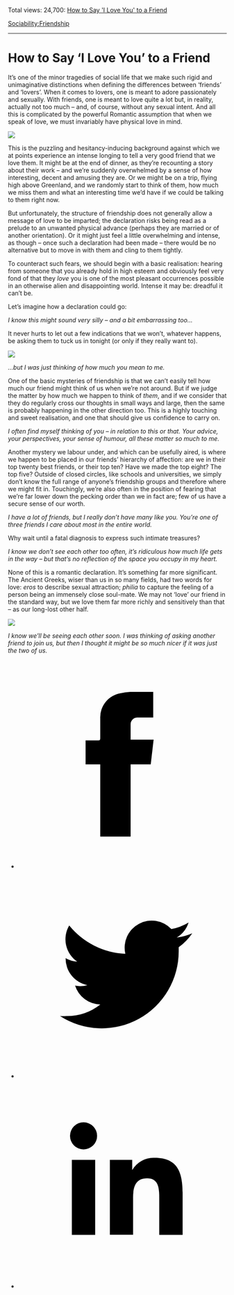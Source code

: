 Total views: 24,700: [How to Say 'I Love You' to a Friend](https://www.theschooloflife.com/thebookoflife/how-to-say-i-love-you-to-a-friend/)

[Sociability:](https://www.theschooloflife.com/thebookoflife/category/sociability/)[Friendship](https://www.theschooloflife.com/thebookoflife/category/sociability/friendship/)

* * *

# How to Say ‘I Love You’ to a Friend
<style>
						.alignnone {
  display: block;
  margin-left: auto;
  margin-right: auto;
  align: center:
}

.addtoany_share_save_container {
display:none;
}

.wp-block-image {
		display: block;
  margin-left: auto;
  margin-right: auto;
  width: 50%;
}

.aligncenter {
display: block;
  margin-left: auto;
  margin-right: auto;
  align: center:
}

@media only screen and (max-width: 500px) {
  .wp-block-image {
		display: block;
  margin-left: auto;
  margin-right: auto;
  width: 100%;
} }

h1 {max-width: 600px !important;
}
.s18-single-post .content-area .site-main article .post-cat-header-display + .old-wrapper p {
    font-size: 1.200em
}
						</style>

It’s one of the minor tragedies of social life that we make such rigid and unimaginative distinctions when defining the differences between ‘friends’ and ‘lovers’. When it comes to lovers, one is meant to adore passionately and sexually. With friends, one is meant to love quite a lot but, in reality, actually not too much – and, of course, without any sexual intent. And all this is complicated by the powerful Romantic assumption that when we speak of love, we must invariably have physical love in mind.

![](https://www.theschooloflife.com/thebookoflife/wp-content/uploads/2019/04/Love-Friends-1024x789.jpg)

This is the puzzling and hesitancy-inducing background against which we at points experience an intense longing to tell a very good friend that we love them. It might be at the end of dinner, as they’re recounting a story about their work – and we’re suddenly overwhelmed by a sense of how interesting, decent and amusing they are. Or we might be on a trip, flying high above Greenland, and we randomly start to think of them, how much we miss them and what an interesting time we’d have if we could be talking to them right now.

But unfortunately, the structure of friendship does not generally allow a message of love to be imparted; the declaration risks being read as a prelude to an unwanted physical advance (perhaps they are married or of another orientation). Or it might just feel a little overwhelming and intense, as though – once such a declaration had been made – there would be no alternative but to move in with them and cling to them tightly.

To counteract such fears, we should begin with a basic realisation: hearing from someone that you already hold in high esteem and obviously feel very fond of that they _love_ you is one of the most pleasant occurrences possible in an otherwise alien and disappointing world. Intense it may be: dreadful it can’t be.

Let’s imagine how a declaration could go:

_I know this might sound very silly – and a bit embarrassing too…_

It never hurts to let out a few indications that we won’t, whatever happens, be asking them to tuck us in tonight (or only if they really want to).

![](https://www.theschooloflife.com/thebookoflife/wp-content/uploads/2019/04/42568436704_a1a46a7d11_k-1024x768.jpg)

_…but I was just thinking of how much you mean to me._

One of the basic mysteries of friendship is that we can’t easily tell how much our friend might think of us when we’re not around. But if we judge the matter by how much we happen to think of _them_, and if we consider that they do regularly cross our thoughts in small ways and large, then the same is probably happening in the other direction too. This is a highly touching and sweet realisation, and one that should give us confidence to carry on.

_I often find myself thinking of you – in relation to this or that. Your advice, your perspectives, your sense of humour, all these matter so much to me._

Another mystery we labour under, and which can be usefully aired, is where we happen to be placed in our friends’ hierarchy of affection: are we in their top twenty best friends, or their top ten? Have we made the top eight? The top five? Outside of closed circles, like schools and universities, we simply don’t know the full range of anyone’s friendship groups and therefore where we might fit in. Touchingly, we’re also often in the position of fearing that we’re far lower down the pecking order than we in fact are; few of us have a secure sense of our worth.

_I have a lot of friends, but I really don’t have many like you. You’re one of three friends I care about most in the entire world._

Why wait until a fatal diagnosis to express such intimate treasures?

_I know we don’t see each other too often, it’s ridiculous how much life gets in the way – but that’s no reflection of the space you occupy in my heart._

None of this is a romantic declaration. It’s something far more significant. The Ancient Greeks, wiser than us in so many fields, had two words for love: _eros_ to describe sexual attraction; _philia_ to capture the feeling of a person being an immensely close soul-mate. We may not ‘love’ our friend in the standard way, but we love them far more richly and sensitively than that – as our long-lost other half.

![](https://www.theschooloflife.com/thebookoflife/wp-content/uploads/2019/04/1273786891_b5a5ed8347_b-1024x768.jpg)

_I know we’ll be seeing each other soon. I was thinking of asking another friend to join us, but then I thought it might be so much nicer if it was just the two of us._

<style>
    .iframe-class { display: block !important; }
</style>

- [<svg xmlns="http://www.w3.org/2000/svg" viewbox="0 0 26 26"><title>Facebook</title>
                    <g>
                        <path d="M8.38,10H9.92c.2,0,.29,0,.29-.28,0-.82,0-1.64,0-2.46a3.05,3.05,0,0,1,2.57-3.15A7.22,7.22,0,0,1,14,3.95c.86,0,1.71,0,2.57,0h.25v3.2h-2A.85.85,0,0,0,14,8c0,.62,0,1.24,0,1.91h2.87L16.51,13H14v9H10.21V13H8.38Z"></path>
                    </g>
                </svg>](http://www.facebook.com/sharer/sharer.php?u=https://www.theschooloflife.com/thebookoflife/how-to-say-i-love-you-to-a-friend/)
- [<svg xmlns="http://www.w3.org/2000/svg" viewbox="0 0 26 26"><title>Twitter</title>
                    <path d="M21.69,7.9a6.75,6.75,0,0,1-1.94.53,3.39,3.39,0,0,0,1.48-1.87,6.76,6.76,0,0,1-2.14.82,3.38,3.38,0,0,0-5.75,3.08,9.59,9.59,0,0,1-7-3.53,3.38,3.38,0,0,0,1,4.51A3.36,3.36,0,0,1,5.89,11v0A3.38,3.38,0,0,0,8.6,14.37a3.39,3.39,0,0,1-1.53.06,3.38,3.38,0,0,0,3.15,2.35A6.78,6.78,0,0,1,6,18.22a6.87,6.87,0,0,1-.81,0A9.6,9.6,0,0,0,20,10.08q0-.22,0-.44A6.86,6.86,0,0,0,21.69,7.9Z"></path>
                </svg>](http://twitter.com/share?url=https://www.theschooloflife.com/thebookoflife/how-to-say-i-love-you-to-a-friend/&text=&via=theschooloflife)
- [<svg xmlns="http://www.w3.org/2000/svg" viewbox="0 0 26 26"><title>LinkedIn</title>
<path class="cls-2" d="M6.67,10H9.58v9.36H6.67ZM8.13,5.32A1.69,1.69,0,1,1,6.44,7,1.69,1.69,0,0,1,8.13,5.32"></path><path class="cls-2" d="M11.41,10H14.2v1.28h0A3.06,3.06,0,0,1,17,9.75c2.95,0,3.49,1.94,3.49,4.46v5.14H17.57V14.79c0-1.09,0-2.48-1.51-2.48s-1.75,1.18-1.75,2.4v4.63H11.41Z"></path></svg>](https://www.linkedin.com/shareArticle?mini=true&url=https://www.theschooloflife.com/thebookoflife/how-to-say-i-love-you-to-a-friend/)
